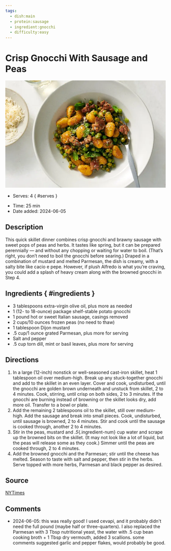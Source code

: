 ```yaml
---
tags:
  - dish:main
  - protein:sausage
  - ingredient:gnocchi
  - difficulty:easy
---
```

<!-- Tags can have colon, but no space around it -->

# Crisp Gnocchi With Sausage and Peas

![Recipe picture](../images/as-gnocchi-sausage-and-peas-lghq-master768.webp)

<!-- Serves has to be a single number, no dashes, but text is allowed after the
number (e.g., 24 cookies) -->
- Serves: 4
{ #serves }
<!-- Time is not parsed, so anything can be input here, and additional
values can be added (e.g., "active time", "cooking time", etc) -->
- Time: 25 min
- Date added: 2024-06-05

## Description

This quick skillet dinner combines crisp gnocchi and brawny sausage with sweet pops of peas and herbs. It tastes like spring, but it can be prepared perennially — and without any chopping or waiting for water to boil. (That’s right, you don’t need to boil the gnocchi before searing.) Draped in a combination of mustard and melted Parmesan, the dish is creamy, with a salty bite like cacio e pepe. However, if plush Alfredo is what you’re craving, you could add a splash of heavy cream along with the browned gnocchi in Step 4.

## Ingredients { #ingredients }

<!-- Decimals are allowed, fractions are not. For ranges, use only a single dash
and no spaces between the numbers. -->
- 3 tablespoons extra-virgin olive oil, plus more as needed
- 1 (12- to 18-ounce) package shelf-stable potato gnocchi
- 1 pound hot or sweet Italian sausage, casings removed
- 2 cups/10 ounces frozen peas (no need to thaw)
- 1 tablespoon Dijon mustard
- .5 cup/1 ounce grated Parmesan, plus more for serving
- Salt and pepper
- .5 cup torn dill, mint or basil leaves, plus more for serving

## Directions

<!-- If you have a direction that refers to a number of some ingredient, wrap
the number in asterisks and add `{.ingredient-num}` afterwards. For example,
write `Add 2 Tbsp oil to pan` as `Add *2*{.ingredient-num} to pan`. This allows
us to properly change the number when changing the serves value. -->
1. In a large (12-inch) nonstick or well-seasoned cast-iron skillet, heat 1 tablespoon oil over medium-high. Break up any stuck-together gnocchi and add to the skillet in an even layer. Cover and cook, undisturbed, until the gnocchi are golden brown underneath and unstuck from skillet, 2 to 4 minutes. Cook, stirring, until crisp on both sides, 2 to 3 minutes. If the gnocchi are burning instead of browning or the skillet looks dry, add more oil. Transfer to a bowl or plate.
2. Add the remaining 2 tablespoons oil to the skillet, still over medium-high. Add the sausage and break into small pieces. Cook, undisturbed, until sausage is browned, 2 to 4 minutes. Stir and cook until the sausage is cooked through, another 2 to 4 minutes.
3. Stir in the peas, mustard and *.5*{.ingredient-num} cup water and scrape up the browned bits on the skillet. (It may not look like a lot of liquid, but the peas will release some as they cook.) Simmer until the peas are cooked through, 2 to 4 minutes.
4. Add the browned gnocchi and the Parmesan; stir until the cheese has melted. Season to taste with salt and pepper, then stir in the herbs. Serve topped with more herbs, Parmesan and black pepper as desired.

## Source

[NYTimes](https://cooking.nytimes.com/recipes/1024164-crisp-gnocchi-with-sausage-and-peas)

## Comments

- 2024-06-05: this was really good! I used cevapi, and it probably didn't need the full pound (maybe half or three-quarters). I also replaced the Parmesan with 3 Tbsp nutritional yeast, the water with .5 cup bean cooking broth + 1 Tbsp dry vermouth, added 3 scallions. some comments suggested garlic and pepper flakes, would probably be good.
